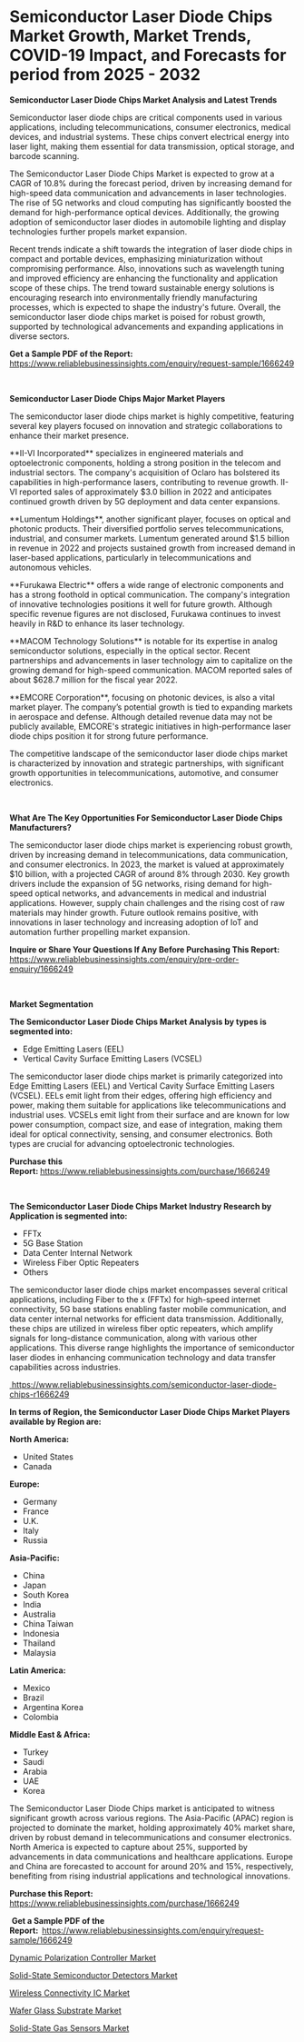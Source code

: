 <p><h1>Semiconductor Laser Diode Chips Market Growth, Market Trends, COVID-19 Impact, and Forecasts for period from 2025 - 2032</h1></p><p><strong>Semiconductor Laser Diode Chips Market Analysis and Latest Trends</strong></p>
<p><p>Semiconductor laser diode chips are critical components used in various applications, including telecommunications, consumer electronics, medical devices, and industrial systems. These chips convert electrical energy into laser light, making them essential for data transmission, optical storage, and barcode scanning.</p><p>The Semiconductor Laser Diode Chips Market is expected to grow at a CAGR of 10.8% during the forecast period, driven by increasing demand for high-speed data communication and advancements in laser technologies. The rise of 5G networks and cloud computing has significantly boosted the demand for high-performance optical devices. Additionally, the growing adoption of semiconductor laser diodes in automobile lighting and display technologies further propels market expansion.</p><p>Recent trends indicate a shift towards the integration of laser diode chips in compact and portable devices, emphasizing miniaturization without compromising performance. Also, innovations such as wavelength tuning and improved efficiency are enhancing the functionality and application scope of these chips. The trend toward sustainable energy solutions is encouraging research into environmentally friendly manufacturing processes, which is expected to shape the industry's future. Overall, the semiconductor laser diode chips market is poised for robust growth, supported by technological advancements and expanding applications in diverse sectors.</p></p>
<p><strong>Get a Sample PDF of the Report:&nbsp;</strong> <a href="https://www.reliablebusinessinsights.com/enquiry/request-sample/1666249?utm_campaign=84&utm_medium=2&utm_source=Github&utm_content=ia&utm_term=12022025&utm_id=semiconductor-laser-diode-chips">https://www.reliablebusinessinsights.com/enquiry/request-sample/1666249</a></p>
<p>&nbsp;</p>
<p><strong>Semiconductor Laser Diode Chips Major Market Players</strong></p>
<p><p>The semiconductor laser diode chips market is highly competitive, featuring several key players focused on innovation and strategic collaborations to enhance their market presence. </p><p>**II-VI Incorporated** specializes in engineered materials and optoelectronic components, holding a strong position in the telecom and industrial sectors. The company's acquisition of Oclaro has bolstered its capabilities in high-performance lasers, contributing to revenue growth. II-VI reported sales of approximately $3.0 billion in 2022 and anticipates continued growth driven by 5G deployment and data center expansions.</p><p>**Lumentum Holdings**, another significant player, focuses on optical and photonic products. Their diversified portfolio serves telecommunications, industrial, and consumer markets. Lumentum generated around $1.5 billion in revenue in 2022 and projects sustained growth from increased demand in laser-based applications, particularly in telecommunications and autonomous vehicles.</p><p>**Furukawa Electric** offers a wide range of electronic components and has a strong foothold in optical communication. The company's integration of innovative technologies positions it well for future growth. Although specific revenue figures are not disclosed, Furukawa continues to invest heavily in R&D to enhance its laser technology.</p><p>**MACOM Technology Solutions** is notable for its expertise in analog semiconductor solutions, especially in the optical sector. Recent partnerships and advancements in laser technology aim to capitalize on the growing demand for high-speed communication. MACOM reported sales of about $628.7 million for the fiscal year 2022.</p><p>**EMCORE Corporation**, focusing on photonic devices, is also a vital market player. The company’s potential growth is tied to expanding markets in aerospace and defense. Although detailed revenue data may not be publicly available, EMCORE's strategic initiatives in high-performance laser diode chips position it for strong future performance.</p><p>The competitive landscape of the semiconductor laser diode chips market is characterized by innovation and strategic partnerships, with significant growth opportunities in telecommunications, automotive, and consumer electronics.</p></p>
<p>&nbsp;</p>
<p><strong>What Are The Key Opportunities For Semiconductor Laser Diode Chips Manufacturers?</strong></p>
<p><p>The semiconductor laser diode chips market is experiencing robust growth, driven by increasing demand in telecommunications, data communication, and consumer electronics. In 2023, the market is valued at approximately $10 billion, with a projected CAGR of around 8% through 2030. Key growth drivers include the expansion of 5G networks, rising demand for high-speed optical networks, and advancements in medical and industrial applications. However, supply chain challenges and the rising cost of raw materials may hinder growth. Future outlook remains positive, with innovations in laser technology and increasing adoption of IoT and automation further propelling market expansion.</p></p>
<p><strong>Inquire or Share Your Questions If Any Before Purchasing This Report:</strong> <a href="https://www.reliablebusinessinsights.com/enquiry/pre-order-enquiry/1666249?utm_campaign=84&utm_medium=2&utm_source=Github&utm_content=ia&utm_term=12022025&utm_id=semiconductor-laser-diode-chips">https://www.reliablebusinessinsights.com/enquiry/pre-order-enquiry/1666249</a></p>
<p>&nbsp;</p>
<p><strong>Market Segmentation</strong></p>
<p><strong>The Semiconductor Laser Diode Chips Market Analysis by types is segmented into:</strong></p>
<p><ul><li>Edge Emitting Lasers (EEL)</li><li>Vertical Cavity Surface Emitting Lasers (VCSEL)</li></ul></p>
<p><p>The semiconductor laser diode chips market is primarily categorized into Edge Emitting Lasers (EEL) and Vertical Cavity Surface Emitting Lasers (VCSEL). EELs emit light from their edges, offering high efficiency and power, making them suitable for applications like telecommunications and industrial uses. VCSELs emit light from their surface and are known for low power consumption, compact size, and ease of integration, making them ideal for optical connectivity, sensing, and consumer electronics. Both types are crucial for advancing optoelectronic technologies.</p></p>
<p><strong>Purchase this Report:&nbsp;</strong><a href="https://www.reliablebusinessinsights.com/purchase/1666249?utm_campaign=84&utm_medium=2&utm_source=Github&utm_content=ia&utm_term=12022025&utm_id=semiconductor-laser-diode-chips">https://www.reliablebusinessinsights.com/purchase/1666249</a></p>
<p>&nbsp;</p>
<p><strong>The Semiconductor Laser Diode Chips Market Industry Research by Application is segmented into:</strong></p>
<p><ul><li>FFTx</li><li>5G Base Station</li><li>Data Center Internal Network</li><li>Wireless Fiber Optic Repeaters</li><li>Others</li></ul></p>
<p><p>The semiconductor laser diode chips market encompasses several critical applications, including Fiber to the x (FFTx) for high-speed internet connectivity, 5G base stations enabling faster mobile communication, and data center internal networks for efficient data transmission. Additionally, these chips are utilized in wireless fiber optic repeaters, which amplify signals for long-distance communication, along with various other applications. This diverse range highlights the importance of semiconductor laser diodes in enhancing communication technology and data transfer capabilities across industries.</p></p>
<p><a href="https://www.reliablebusinessinsights.com/semiconductor-laser-diode-chips-r1666249?utm_campaign=84&utm_medium=2&utm_source=Github&utm_content=ia&utm_term=12022025&utm_id=semiconductor-laser-diode-chips">&nbsp;https://www.reliablebusinessinsights.com/semiconductor-laser-diode-chips-r1666249</a></p>
<p><strong>In terms of Region, the Semiconductor Laser Diode Chips Market Players available by Region are:</strong></p>
<p>
    <p> <strong> North America: </strong>
        <ul>
            <li>United States</li>
            <li>Canada</li>
        </ul>
        </p> 
    <p> <strong> Europe: </strong>
        <ul>
            <li>Germany</li>
            <li>France</li>
            <li>U.K.</li>
            <li>Italy</li>
            <li>Russia</li>
        </ul>
        </p> 
    <p> <strong> Asia-Pacific: </strong>
        <ul>
            <li>China</li>
            <li>Japan</li>
            <li>South Korea</li>
            <li>India</li>
            <li>Australia</li>
            <li>China Taiwan</li>
            <li>Indonesia</li>
            <li>Thailand</li>
            <li>Malaysia</li>
        </ul>
        </p> 
    <p> <strong> Latin America: </strong>
        <ul>
            <li>Mexico</li>
            <li>Brazil</li>
            <li>Argentina Korea</li>
            <li>Colombia</li>
        </ul>
        </p> 
    <p> <strong> Middle East & Africa: </strong>
        <ul>
            <li>Turkey</li>
            <li>Saudi</li>
            <li>Arabia</li>
            <li>UAE</li>
            <li>Korea</li>
        </ul>
    </p>
    </p>
<p><p>The Semiconductor Laser Diode Chips market is anticipated to witness significant growth across various regions. The Asia-Pacific (APAC) region is projected to dominate the market, holding approximately 40% market share, driven by robust demand in telecommunications and consumer electronics. North America is expected to capture about 25%, supported by advancements in data communications and healthcare applications. Europe and China are forecasted to account for around 20% and 15%, respectively, benefiting from rising industrial applications and technological innovations.</p></p>
<p><strong>Purchase this Report: </strong><a href="https://www.reliablebusinessinsights.com/purchase/1666249?utm_campaign=84&utm_medium=2&utm_source=Github&utm_content=ia&utm_term=12022025&utm_id=semiconductor-laser-diode-chips">https://www.reliablebusinessinsights.com/purchase/1666249</a></p>
<p>&nbsp;<strong>Get a Sample PDF of the Report:&nbsp;&nbsp;</strong><a href="https://www.reliablebusinessinsights.com/enquiry/request-sample/1666249?utm_campaign=84&utm_medium=2&utm_source=Github&utm_content=ia&utm_term=12022025&utm_id=semiconductor-laser-diode-chips">https://www.reliablebusinessinsights.com/enquiry/request-sample/1666249</a></p>
<p><strong></strong></p>
<p><p><a href="https://github.com/tsininazzy/Market-Research-Report-List-1/blob/main/dynamic-polarization-controller-market.md?utm_campaign=84&utm_medium=2&utm_source=Github&utm_content=ia&utm_term=12022025&utm_id=semiconductor-laser-diode-chips">Dynamic Polarization Controller Market</a></p><p><a href="https://github.com/pidlisseas/Market-Research-Report-List-1/blob/main/solid-state-semiconductor-detectors-market.md?utm_campaign=84&utm_medium=2&utm_source=Github&utm_content=ia&utm_term=12022025&utm_id=semiconductor-laser-diode-chips">Solid-State Semiconductor Detectors Market</a></p><p><a href="https://github.com/gyenesephacy/Market-Research-Report-List-1/blob/main/wireless-connectivity-ic-market.md?utm_campaign=84&utm_medium=2&utm_source=Github&utm_content=ia&utm_term=12022025&utm_id=semiconductor-laser-diode-chips">Wireless Connectivity IC Market</a></p><p><a href="https://github.com/chkrselia/Market-Research-Report-List-1/blob/main/wafer-glass-substrate-market.md?utm_campaign=84&utm_medium=2&utm_source=Github&utm_content=ia&utm_term=12022025&utm_id=semiconductor-laser-diode-chips">Wafer Glass Substrate Market</a></p><p><a href="https://github.com/kaddahblejc/Market-Research-Report-List-1/blob/main/solid-state-gas-sensors-market.md?utm_campaign=84&utm_medium=2&utm_source=Github&utm_content=ia&utm_term=12022025&utm_id=semiconductor-laser-diode-chips">Solid-State Gas Sensors Market</a></p></p>